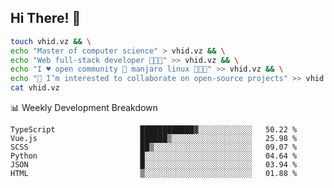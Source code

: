 ## Hi There! 👋

```sh
touch vhid.vz && \
echo "Master of computer science" > vhid.vz && \
echo "Web full-stack developer 🙈🙉🙊" >> vhid.vz && \
echo "I ♥️ open community 🎯 manjaro linux 🎉🐍🥳" >> vhid.vz && \
echo "👯 I’m interested to collaborate on open-source projects" >> vhid.vz && \
cat vhid.vz
```
:bar_chart: Weekly Development Breakdown

<!--START_SECTION:waka-->

```text
TypeScript                   ████████████▓░░░░░░░░░░░░   50.22 %
Vue.js                       ██████▒░░░░░░░░░░░░░░░░░░   25.98 %
SCSS                         ██▒░░░░░░░░░░░░░░░░░░░░░░   09.07 %
Python                       █░░░░░░░░░░░░░░░░░░░░░░░░   04.64 %
JSON                         █░░░░░░░░░░░░░░░░░░░░░░░░   03.94 %
HTML                         ▒░░░░░░░░░░░░░░░░░░░░░░░░   01.88 %
```

<!--END_SECTION:waka-->

